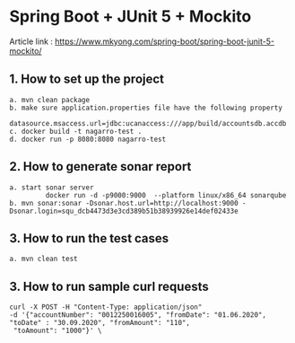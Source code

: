 # Spring Boot + JUnit 5 + Mockito

Article link : https://www.mkyong.com/spring-boot/spring-boot-junit-5-mockito/

## 1. How to set up the project
```
a. mvn clean package
b. make sure application.properties file have the following property
   datasource.msaccess.url=jdbc:ucanaccess:///app/build/accountsdb.accdb
c. docker build -t nagarro-test . 
d. docker run -p 8080:8080 nagarro-test

```

## 2. How to generate sonar report
```
a. start sonar server
         docker run -d -p9000:9000  --platform linux/x86_64 sonarqube
b. mvn sonar:sonar -Dsonar.host.url=http://localhost:9000 -Dsonar.login=squ_dcb4473d3e3cd389b51b38939926e14def02433e
```

## 3. How to run the test cases
```
a. mvn clean test
```

## 3. How to run sample curl requests
```
curl -X POST -H "Content-Type: application/json" 
-d '{"accountNumber": "0012250016005", "fromDate": "01.06.2020", "toDate" : "30.09.2020", "fromAmount": "110",
 "toAmount": "1000"}' \
```

